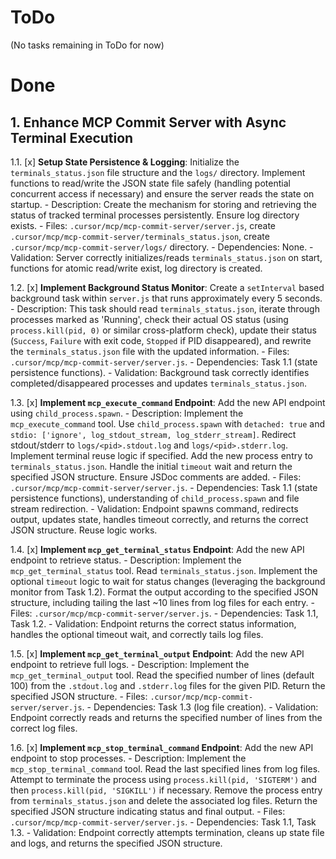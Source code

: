 # ToDo

(No tasks remaining in ToDo for now)

# Done

## 1. Enhance MCP Commit Server with Async Terminal Execution
1.1. [x] **Setup State Persistence & Logging**: Initialize the `terminals_status.json` file structure and the `logs/` directory. Implement functions to read/write the JSON state file safely (handling potential concurrent access if necessary) and ensure the server reads the state on startup.
    - Description: Create the mechanism for storing and retrieving the status of tracked terminal processes persistently. Ensure log directory exists.
    - Files: `.cursor/mcp/mcp-commit-server/server.js`, create `.cursor/mcp/mcp-commit-server/terminals_status.json`, create `.cursor/mcp/mcp-commit-server/logs/` directory.
    - Dependencies: None.
    - Validation: Server correctly initializes/reads `terminals_status.json` on start, functions for atomic read/write exist, log directory is created.

1.2. [x] **Implement Background Status Monitor**: Create a `setInterval` based background task within `server.js` that runs approximately every 5 seconds.
    - Description: This task should read `terminals_status.json`, iterate through processes marked as 'Running', check their actual OS status (using `process.kill(pid, 0)` or similar cross-platform check), update their status (`Success`, `Failure` with exit code, `Stopped` if PID disappeared), and rewrite the `terminals_status.json` file with the updated information.
    - Files: `.cursor/mcp/mcp-commit-server/server.js`.
    - Dependencies: Task 1.1 (state persistence functions).
    - Validation: Background task correctly identifies completed/disappeared processes and updates `terminals_status.json`.

1.3. [x] **Implement `mcp_execute_command` Endpoint**: Add the new API endpoint using `child_process.spawn`.
    - Description: Implement the `mcp_execute_command` tool. Use `child_process.spawn` with `detached: true` and `stdio: ['ignore', log_stdout_stream, log_stderr_stream]`. Redirect stdout/stderr to `logs/<pid>.stdout.log` and `logs/<pid>.stderr.log`. Implement terminal reuse logic if specified. Add the new process entry to `terminals_status.json`. Handle the initial `timeout` wait and return the specified JSON structure. Ensure JSDoc comments are added.
    - Files: `.cursor/mcp/mcp-commit-server/server.js`.
    - Dependencies: Task 1.1 (state persistence functions), understanding of `child_process.spawn` and file stream redirection.
    - Validation: Endpoint spawns command, redirects output, updates state, handles timeout correctly, and returns the correct JSON structure. Reuse logic works.

1.4. [x] **Implement `mcp_get_terminal_status` Endpoint**: Add the new API endpoint to retrieve status.
    - Description: Implement the `mcp_get_terminal_status` tool. Read `terminals_status.json`. Implement the optional `timeout` logic to wait for status changes (leveraging the background monitor from Task 1.2). Format the output according to the specified JSON structure, including tailing the last ~10 lines from log files for each entry.
    - Files: `.cursor/mcp/mcp-commit-server/server.js`.
    - Dependencies: Task 1.1, Task 1.2.
    - Validation: Endpoint returns the correct status information, handles the optional timeout wait, and correctly tails log files.

1.5. [x] **Implement `mcp_get_terminal_output` Endpoint**: Add the new API endpoint to retrieve full logs.
    - Description: Implement the `mcp_get_terminal_output` tool. Read the specified number of lines (default 100) from the `.stdout.log` and `.stderr.log` files for the given PID. Return the specified JSON structure.
    - Files: `.cursor/mcp/mcp-commit-server/server.js`.
    - Dependencies: Task 1.3 (log file creation).
    - Validation: Endpoint correctly reads and returns the specified number of lines from the correct log files.

1.6. [x] **Implement `mcp_stop_terminal_command` Endpoint**: Add the new API endpoint to stop processes.
    - Description: Implement the `mcp_stop_terminal_command` tool. Read the last specified lines from log files. Attempt to terminate the process using `process.kill(pid, 'SIGTERM')` and then `process.kill(pid, 'SIGKILL')` if necessary. Remove the process entry from `terminals_status.json` and delete the associated log files. Return the specified JSON structure indicating status and final output.
    - Files: `.cursor/mcp/mcp-commit-server/server.js`.
    - Dependencies: Task 1.1, Task 1.3.
    - Validation: Endpoint correctly attempts termination, cleans up state file and logs, and returns the specified JSON structure.

